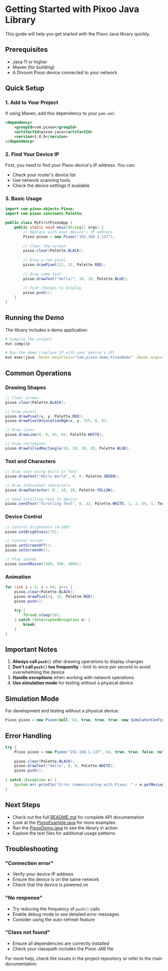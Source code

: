 # Getting Started with Pixoo Java Library

This guide will help you get started with the Pixoo Java library quickly.

## Prerequisites

- Java 11 or higher
- Maven (for building)
- A Divoom Pixoo device connected to your network

## Quick Setup

### 1. Add to Your Project

If using Maven, add this dependency to your `pom.xml`:

```xml
<dependency>
    <groupId>com.pixoo</groupId>
    <artifactId>pixoo-java</artifactId>
    <version>1.0.0</version>
</dependency>
```

### 2. Find Your Device IP

First, you need to find your Pixoo device's IP address. You can:
- Check your router's device list
- Use network scanning tools
- Check the device settings if available

### 3. Basic Usage

```java
import com.pixoo.objects.Pixoo;
import com.pixoo.constants.Palette;

public class MyFirstPixooApp {
    public static void main(String[] args) {
        // Replace with your device's IP address
        Pixoo pixoo = new Pixoo("192.168.1.137");
        
        // Clear the screen
        pixoo.clear(Palette.BLACK);
        
        // Draw a red pixel
        pixoo.drawPixel(32, 32, Palette.RED);
        
        // Draw some text
        pixoo.drawText("Hello!", 10, 10, Palette.BLUE);
        
        // Push changes to display
        pixoo.push();
    }
}
```

## Running the Demo

The library includes a demo application:

```bash
# Compile the project
mvn compile

# Run the demo (replace IP with your device's IP)
mvn exec:java -Dexec.mainClass="com.pixoo.demo.PixooDemo" -Dexec.args="192.168.1.137"
```

## Common Operations

### Drawing Shapes

```java
// Clear screen
pixoo.clear(Palette.BLACK);

// Draw pixels
pixoo.drawPixel(x, y, Palette.RED);
pixoo.drawPixelAtLocationRgb(x, y, 255, 0, 0);

// Draw lines
pixoo.drawLine(0, 0, 63, 63, Palette.WHITE);

// Draw rectangles
pixoo.drawFilledRectangle(10, 10, 20, 20, Palette.BLUE);
```

### Text and Characters

```java
// Draw text using built-in font
pixoo.drawText("Hello World", 0, 0, Palette.GREEN);

// Draw individual characters
pixoo.drawCharacter('A', 10, 10, Palette.YELLOW);

// Send scrolling text to device
pixoo.sendText("Scrolling Text", 0, 32, Palette.WHITE, 1, 2, 64, 1, TextScrollDirection.LEFT);
```

### Device Control

```java
// Control brightness (0-100)
pixoo.setBrightness(75);

// Control screen
pixoo.setScreenOff();
pixoo.setScreenOn();

// Play sounds
pixoo.soundBuzzer(500, 500, 3000);
```

### Animation

```java
for (int i = 0; i < 64; i++) {
    pixoo.clear(Palette.BLACK);
    pixoo.drawPixel(i, 32, Palette.RED);
    pixoo.push();
    
    try {
        Thread.sleep(50);
    } catch (InterruptedException e) {
        break;
    }
}
```

## Important Notes

1. **Always call `push()`** after drawing operations to display changes
2. **Don't call `push()` too frequently** - limit to once per second to avoid overwhelming the device
3. **Handle exceptions** when working with network operations
4. **Use simulation mode** for testing without a physical device

## Simulation Mode

For development and testing without a physical device:

```java
Pixoo pixoo = new Pixoo(null, 64, true, true, true, new SimulatorConfiguration(4));
```

## Error Handling

```java
try {
    Pixoo pixoo = new Pixoo("192.168.1.137", 64, true, true, false, null);
    
    pixoo.clear(Palette.BLACK);
    pixoo.drawText("Hello", 0, 0, Palette.WHITE);
    pixoo.push();
    
} catch (Exception e) {
    System.err.println("Error communicating with Pixoo: " + e.getMessage());
}
```

## Next Steps

- Check out the full [README.md](README.md) for complete API documentation
- Look at the [PixooExample.java](src/main/java/com/pixoo/examples/PixooExample.java) for more examples
- Run the [PixooDemo.java](src/main/java/com/pixoo/demo/PixooDemo.java) to see the library in action
- Explore the test files for additional usage patterns

## Troubleshooting

### "Connection error"
- Verify your device IP address
- Ensure the device is on the same network
- Check that the device is powered on

### "No response"
- Try reducing the frequency of `push()` calls
- Enable debug mode to see detailed error messages
- Consider using the auto-refresh feature

### "Class not found"
- Ensure all dependencies are correctly installed
- Check your classpath includes the Pixoo JAR file

For more help, check the issues in the project repository or refer to the main documentation.
